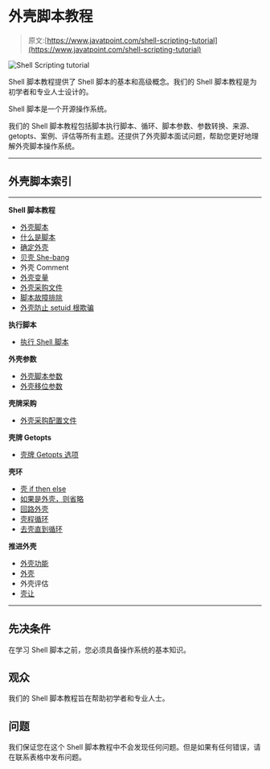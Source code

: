 # 外壳脚本教程

> 原文:[https://www.javatpoint.com/shell-scripting-tutorial](https://www.javatpoint.com/shell-scripting-tutorial)

![Shell Scripting tutorial](../Images/e10c3afc4c2afe53556a28cbb3157802.png)

Shell 脚本教程提供了 Shell 脚本的基本和高级概念。我们的 Shell 脚本教程是为初学者和专业人士设计的。

Shell 脚本是一个开源操作系统。

我们的 Shell 脚本教程包括脚本执行脚本、循环、脚本参数、参数转换、来源、getopts、案例、评估等所有主题。还提供了外壳脚本面试问题，帮助您更好地理解外壳脚本操作系统。

* * *

## 外壳脚本索引

* * *

**Shell 脚本教程**

*   [外壳脚本](shell-scripting-tutorial)
*   [什么是脚本](what-is-shell-scripting)
*   [确定外壳](how-to-determine-shell-scripting)
*   [贝壳 She-bang](shell-scripting-she-bang)
*   外壳 Comment
*   [外壳变量](shell-scripting-variables)
*   [外壳采购文件](shell-scripting-sourcing-a-file)
*   [脚本故障排除](troubleshooting-a-shell-script)
*   [外壳防止 setuid 根欺骗](shell-scripting-prevent-setuid-root-spoofing)

**执行脚本**

*   [执行 Shell 脚本](steps-to-write-and-execute-a-shell-script)

**外壳参数**

*   [外壳脚本参数](shell-script-parameters)
*   [外壳移位参数](shell-scripting-shift-through-parameters)

**壳牌采购**

*   [外壳采购配置文件](shell-scripting-sourcing-a-config-file)

**壳牌 Getopts**

*   [壳牌 Getopts 选项](get-shell-script-options-with-getopts)

**壳环**

*   [壳 if then else](if-then-else-shell-scripting)
*   [如果是外壳，则省略](if-then-elif-shell-scripting)
*   [回路外壳](for-loop-shell-scripting)
*   [壳程循环](while-loop-shell-scripting)
*   [去壳直到循环](until-loop-shell-scripting)

**推进外壳**

*   [外壳功能](scripting-shell-function)
*   [外壳](shell-scripting-case)
*   外壳评估
*   [壳让](shell-let-scripting)

* * *

## 先决条件

在学习 Shell 脚本之前，您必须具备操作系统的基本知识。

## 观众

我们的 Shell 脚本教程旨在帮助初学者和专业人士。

## 问题

我们保证您在这个 Shell 脚本教程中不会发现任何问题。但是如果有任何错误，请在联系表格中发布问题。